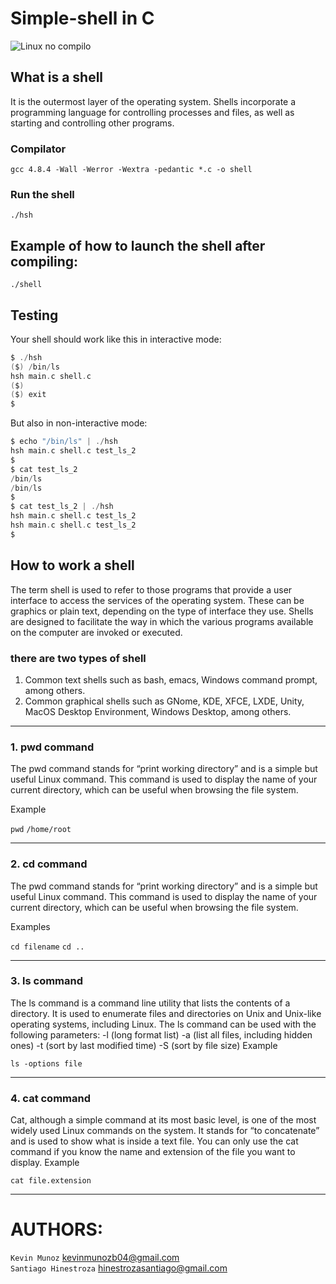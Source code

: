 # Simple-shell in C
![Linux no compilo](https://www.adslzone.net/app/uploads-adslzone.net/2020/05/Antivirus-para-Linux.jpg)
## What is a shell
It is the outermost layer of the operating system. Shells incorporate a programming language for controlling processes and files, as well as starting and controlling other programs.
### Compilator
`gcc 4.8.4 -Wall -Werror -Wextra -pedantic *.c -o shell`
### Run the shell
`./hsh`
## Example of how to launch the shell after compiling:
`./shell`
## Testing
Your shell should work like this in interactive mode:
~~~c
$ ./hsh
($) /bin/ls
hsh main.c shell.c
($)
($) exit
$
~~~
But also in non-interactive mode:
~~~c
$ echo "/bin/ls" | ./hsh
hsh main.c shell.c test_ls_2
$
$ cat test_ls_2
/bin/ls
/bin/ls
$
$ cat test_ls_2 | ./hsh
hsh main.c shell.c test_ls_2
hsh main.c shell.c test_ls_2
$
~~~

## How to work a shell
The term shell is used to refer to those programs that provide a user interface to access the services of the operating system. These can be graphics or plain text, depending on the type of interface they use. Shells are designed to facilitate the way in which the various programs available on the computer are invoked or executed.

### there are two types of shell
1. Common text shells such as bash, emacs, Windows command prompt, among others.
2. Common graphical shells such as GNome, KDE, XFCE, LXDE, Unity, MacOS Desktop Environment, Windows Desktop, among others.
<hr>

### 1. pwd command
The pwd command stands for “print working directory” and is a simple but useful Linux command. This command is used to display the name of your current directory, which can be useful when browsing the file system.

Example

`pwd`
`/home/root`
<hr>

### 2. cd command
The pwd command stands for “print working directory” and is a simple but useful Linux command. This command is used to display the name of your current directory, which can be useful when browsing the file system.

Examples

`cd filename`
`cd .. `
<hr>

### 3. ls command
The ls command is a command line utility that lists the contents of a directory.
It is used to enumerate files and directories on Unix and Unix-like operating systems, including Linux.
The ls command can be used with the following parameters:
-l (long format list)
-a (list all files, including hidden ones)
-t (sort by last modified time)
-S (sort by file size)
Example

`ls -options file`
<hr>

### 4. cat command
Cat, although a simple command at its most basic level, is one of the most widely used Linux commands on the system. It stands for “to concatenate” and is used to show what is inside a text file. You can only use the cat command if you know the name and extension of the file you want to display.
Example

`cat file.extension`
<hr>

# AUTHORS:
`Kevin Munoz` kevinmunozb04@gmail.com
<br>
`Santiago Hinestroza`
hinestrozasantiago@gmail.com